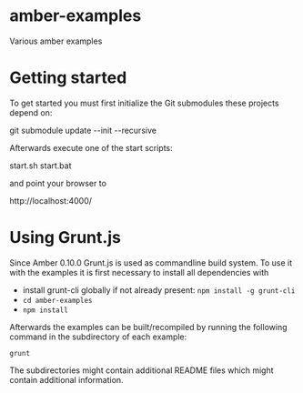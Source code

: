amber-examples
==============

Various amber examples

Getting started
===============

To get started you must first initialize the Git submodules these projects depend on:

git submodule update --init --recursive

Afterwards execute one of the start scripts:

start.sh
start.bat

and point your browser to

http://localhost:4000/

Using Grunt.js
==============

Since Amber 0.10.0 Grunt.js is used as commandline build system.
To use it with the examples it is first necessary to install all dependencies with

* install grunt-cli globally if not already present: `npm install -g grunt-cli`
* `cd amber-examples`
* `npm install`

Afterwards the examples can be built/recompiled by running the following command in
the subdirectory of each example:

`grunt`

The subdirectories might contain additional README files which might contain additional information.
